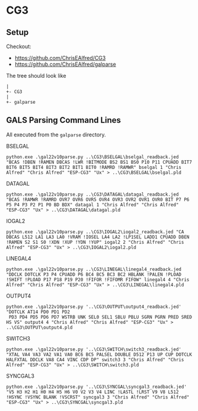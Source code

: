 # CG3

## Setup

Checkout:
- https://github.com/ChrisEAlfred/CG3
- https://github.com/ChrisEAlfred/galparse

The tree should look like

~~~
|
+- CG3
|
+- galparse
~~~

## GALS Parsing Command Lines

All executed from the `galparse` directory.

BSELGAL

~~~
python.exe .\gal22v10parse.py ..\CG3\BSELGAL\bselgal_readback.jed "BCAS !DBEN !RAMEN DBCAS !LWR !BITMODE BS2 BS1 BS0 P10 P11 CPUADD BIT7 BIT6 BIT5 BIT4 BIT3 BIT2 BIT1 BIT0 !RAMRD !RAMWR" bselgal 1 "Chris Alfred" "Chris Alfred" "ESP-CG3" "Ux" > ..\CG3\BSELGAL\bselgal.pld
~~~

DATAGAL

~~~
python.exe .\gal22v10parse.py ..\CG3\DATAGAL\datagal_readback.jed "BCAS !RAMWR !RAMRD OVR7 OVR6 OVR5 OVR4 OVR3 OVR2 OVR1 OVR0 BIT P7 P6 P5 P4 P3 P2 P1 P0 BD BDX" datagal 1 "Chris Alfred" "Chris Alfred" "ESP-CG3" "Ux" > ..\CG3\DATAGAL\datagal.pld
~~~

IOGAL2

~~~
python.exe .\gal22v10parse.py ..\CG3\IOGAL2\iogal2_readback.jed "CA DBCAS L512 LA1 LA3 LA0 !VRAM !IOSEL LA4 LA2 !LP1SEL LADD1 CPUADD DBEN !RAMEN S2 S1 S0 !XDN !XUP !YDN !YUP" iogal2 2 "Chris Alfred" "Chris Alfred" "ESP-CG3" "Ux" > ..\CG3\IOGAL2\iogal2.pld
~~~

LINEGAL4

~~~
python.exe .\gal22v10parse.py ..\CG3\LINEGAL\linegal4_readback.jed "DDCLK DOTCLK P3 P4 CPUADD P6 BC4 BC5 BC3 BC2 HBLANK !PALEN !PLOAD !SHIFT !PLOAD P17 P18 P19 P20 !FIFOR !FIFOMR FIFOW" linegal4 4 "Chris Alfred" "Chris Alfred" "ESP-CG3" "Ux" > ..\CG3\LINEGAL\linegal4.pld
~~~

OUTPUT4

~~~
python.exe .\gal22v10parse.py '..\CG3\OUTPUT\output4_readback.jed' "DOTCLK AT14 PD0 PD1 PD2
 PD3 PD4 PD5 PD6 PD7 WSTRB UNK SEL0 SEL1 SBLU PBLU SGRN PGRN PRED SRED HS VS" output4 4 "Chris Alfred" "Chris Alfred" "ESP-CG3" "Ux" > ..\CG3\OUTPUT\output4.pld
~~~

SWITCH3

~~~
python.exe .\gal22v10parse.py '..\CG3\SWITCH\switch3_readback.jed' "XTAL VA4 VA3 VA2 VA1 VA0 BC6 BC5 PALSEL DOUBLE D512 P13 UP CUP DOTCLK HALFXTAL DDCLK VA8 CA4 VINC CDP DP" switch3 3 "Chris Alfred" "Chris Alfred" "ESP-CG3" "Ux" > ..\CG3\SWITCH\switch3.pld
~~~

SYNCGAL3

~~~
python.exe .\gal22v10parse.py '..\CG3\SYNCGAL\syncgal3_readback.jed' "V5 H3 H2 H1 H0 H4 H5 H6 V0 V2 V3 V4 LINC !LASTL !LRST V9 V8 L512 !HSYNC !VSYNC BLANK !VSCRST" syncgal3 3 "Chris Alfred" "Chris Alfred" "ESP-CG3" "Ux" > ..\CG3\SYNCGAL\syncgal3.pld
~~~
